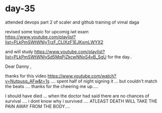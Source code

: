 # day-35

attended devops part 2 of scaler and github training of vimal daga 

revised some topic for upcomig iwt exam https://www.youtube.com/playlist?list=PLkPmSWtWNIyTrzF_CLIXzF1EJKxmLWYX2

and will study https://www.youtube.com/playlist?list=PLkPmSWtWNIySd5MqPjZkcwNNxS4vB_SgU for the day..

Dear Danny , 

thanks for this video https://www.youtube.com/watch?v=Nutpusq_AFw&t=1s .... spent half of night signing it ... but couldn't match the beats .... thanks for the cheering me up..... 

I should have died ... when the doctor had said there are no chances of survival .... i dont know why i survived .... ATLEAST DEATH  WILL TAKE THE PAIN AWAY FROM THE BODY....
